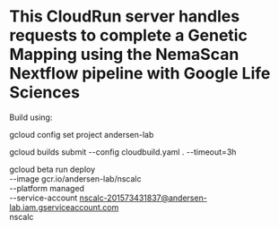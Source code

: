 # This CloudRun server handles requests to complete a Genetic Mapping using the NemaScan Nextflow pipeline with Google Life Sciences

Build using:

gcloud config set project andersen-lab

gcloud builds submit --config cloudbuild.yaml . --timeout=3h

gcloud beta run deploy \
--image gcr.io/andersen-lab/nscalc \
--platform managed \
--service-account nscalc-201573431837@andersen-lab.iam.gserviceaccount.com \
nscalc
